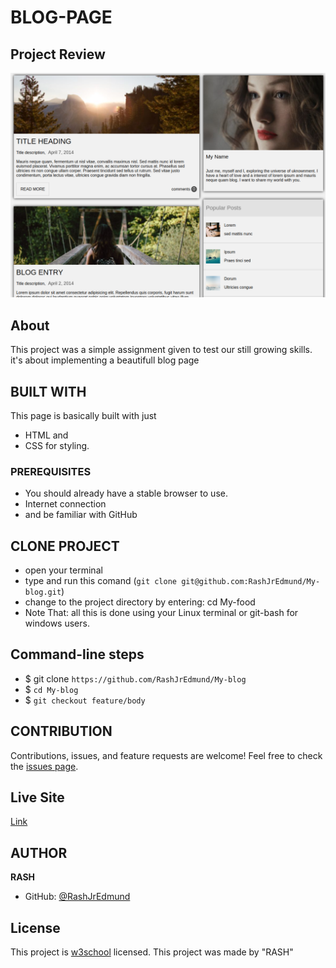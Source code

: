 # BLOG-PAGE

## Project Review
![home page](assets/images/overview.png)

## About
This project was a simple assignment given to test our still growing skills. it's about implementing a beautifull blog page

## BUILT WITH
This page is basically built with just
* HTML and
* CSS for styling.

### PREREQUISITES
* You should already have a stable browser to use.
* Internet connection
* and be familiar with GitHub

## CLONE PROJECT
* open your terminal
* type and run this comand (`git clone git@github.com:RashJrEdmund/My-blog.git`)
* change to the project directory by entering: cd My-food
* Note That: all this is done using your Linux terminal or git-bash for windows users.

## Command-line steps

- $ git clone `https://github.com/RashJrEdmund/My-blog`
- $ `cd My-blog`
- $ `git checkout feature/body`

## CONTRIBUTION
Contributions, issues, and feature requests are welcome!
Feel free to check the [issues page](https://github.com/RashJrEdmund/My-blog/issues).

## Live Site

[Link](https://rashjredmund.github.io/My-blog/)

## AUTHOR
**RASH**
- GitHub: [@RashJrEdmund](https://github.com/RashJrEdmund/My-blog)

## License
This project is [w3school](./LICENSE) licensed. This project was made by "RASH"
